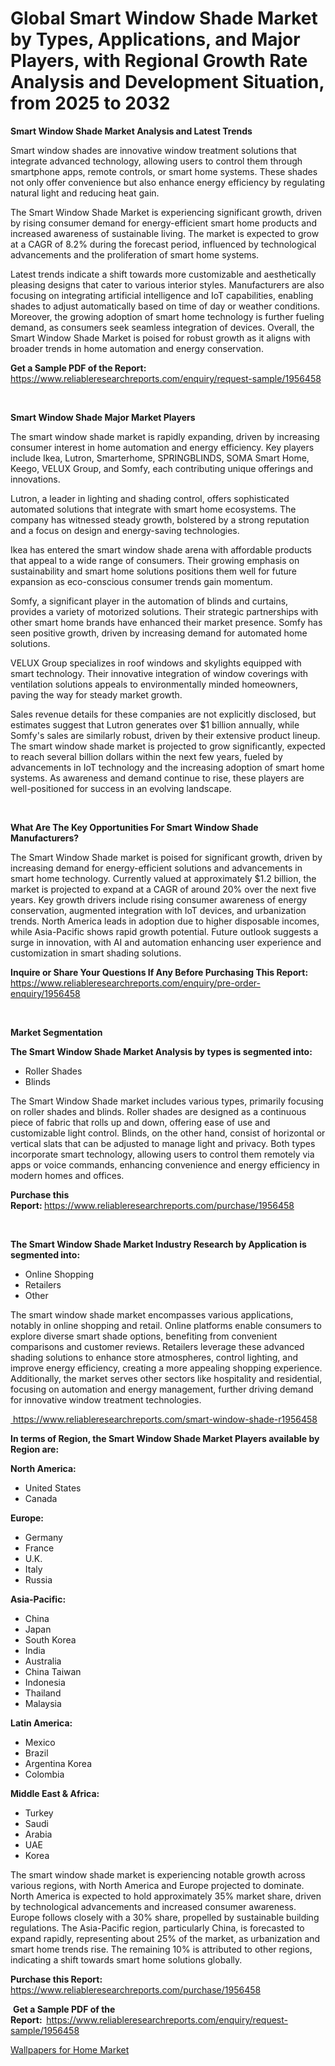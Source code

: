 <p><h1>Global Smart Window Shade Market by Types, Applications, and Major Players, with Regional Growth Rate Analysis and Development Situation, from 2025 to 2032</h1></p><p><strong>Smart Window Shade Market Analysis and Latest Trends</strong></p>
<p><p>Smart window shades are innovative window treatment solutions that integrate advanced technology, allowing users to control them through smartphone apps, remote controls, or smart home systems. These shades not only offer convenience but also enhance energy efficiency by regulating natural light and reducing heat gain.</p><p>The Smart Window Shade Market is experiencing significant growth, driven by rising consumer demand for energy-efficient smart home products and increased awareness of sustainable living. The market is expected to grow at a CAGR of 8.2% during the forecast period, influenced by technological advancements and the proliferation of smart home systems. </p><p>Latest trends indicate a shift towards more customizable and aesthetically pleasing designs that cater to various interior styles. Manufacturers are also focusing on integrating artificial intelligence and IoT capabilities, enabling shades to adjust automatically based on time of day or weather conditions. Moreover, the growing adoption of smart home technology is further fueling demand, as consumers seek seamless integration of devices. Overall, the Smart Window Shade Market is poised for robust growth as it aligns with broader trends in home automation and energy conservation.</p></p>
<p><strong>Get a Sample PDF of the Report:&nbsp;</strong> <a href="https://www.reliableresearchreports.com/enquiry/request-sample/1956458?utm_campaign=3353&utm_medium=2&utm_source=Github&utm_content=ia&utm_term=04042025&utm_id=smart-window-shade">https://www.reliableresearchreports.com/enquiry/request-sample/1956458</a></p>
<p>&nbsp;</p>
<p><strong>Smart Window Shade Major Market Players</strong></p>
<p><p>The smart window shade market is rapidly expanding, driven by increasing consumer interest in home automation and energy efficiency. Key players include Ikea, Lutron, Smarterhome, SPRINGBLINDS, SOMA Smart Home, Keego, VELUX Group, and Somfy, each contributing unique offerings and innovations.</p><p>Lutron, a leader in lighting and shading control, offers sophisticated automated solutions that integrate with smart home ecosystems. The company has witnessed steady growth, bolstered by a strong reputation and a focus on design and energy-saving technologies.</p><p>Ikea has entered the smart window shade arena with affordable products that appeal to a wide range of consumers. Their growing emphasis on sustainability and smart home solutions positions them well for future expansion as eco-conscious consumer trends gain momentum.</p><p>Somfy, a significant player in the automation of blinds and curtains, provides a variety of motorized solutions. Their strategic partnerships with other smart home brands have enhanced their market presence. Somfy has seen positive growth, driven by increasing demand for automated home solutions.</p><p>VELUX Group specializes in roof windows and skylights equipped with smart technology. Their innovative integration of window coverings with ventilation solutions appeals to environmentally minded homeowners, paving the way for steady market growth.</p><p>Sales revenue details for these companies are not explicitly disclosed, but estimates suggest that Lutron generates over $1 billion annually, while Somfy's sales are similarly robust, driven by their extensive product lineup. The smart window shade market is projected to grow significantly, expected to reach several billion dollars within the next few years, fueled by advancements in IoT technology and the increasing adoption of smart home systems. As awareness and demand continue to rise, these players are well-positioned for success in an evolving landscape.</p></p>
<p>&nbsp;</p>
<p><strong>What Are The Key Opportunities For Smart Window Shade Manufacturers?</strong></p>
<p><p>The Smart Window Shade market is poised for significant growth, driven by increasing demand for energy-efficient solutions and advancements in smart home technology. Currently valued at approximately $1.2 billion, the market is projected to expand at a CAGR of around 20% over the next five years. Key growth drivers include rising consumer awareness of energy conservation, augmented integration with IoT devices, and urbanization trends. North America leads in adoption due to higher disposable incomes, while Asia-Pacific shows rapid growth potential. Future outlook suggests a surge in innovation, with AI and automation enhancing user experience and customization in smart shading solutions.</p></p>
<p><strong>Inquire or Share Your Questions If Any Before Purchasing This Report:</strong> <a href="https://www.reliableresearchreports.com/enquiry/pre-order-enquiry/1956458?utm_campaign=3353&utm_medium=2&utm_source=Github&utm_content=ia&utm_term=04042025&utm_id=smart-window-shade">https://www.reliableresearchreports.com/enquiry/pre-order-enquiry/1956458</a></p>
<p>&nbsp;</p>
<p><strong>Market Segmentation</strong></p>
<p><strong>The Smart Window Shade Market Analysis by types is segmented into:</strong></p>
<p><ul><li>Roller Shades</li><li>Blinds</li></ul></p>
<p><p>The Smart Window Shade market includes various types, primarily focusing on roller shades and blinds. Roller shades are designed as a continuous piece of fabric that rolls up and down, offering ease of use and customizable light control. Blinds, on the other hand, consist of horizontal or vertical slats that can be adjusted to manage light and privacy. Both types incorporate smart technology, allowing users to control them remotely via apps or voice commands, enhancing convenience and energy efficiency in modern homes and offices.</p></p>
<p><strong>Purchase this Report:&nbsp;</strong><a href="https://www.reliableresearchreports.com/purchase/1956458?utm_campaign=3353&utm_medium=2&utm_source=Github&utm_content=ia&utm_term=04042025&utm_id=smart-window-shade">https://www.reliableresearchreports.com/purchase/1956458</a></p>
<p>&nbsp;</p>
<p><strong>The Smart Window Shade Market Industry Research by Application is segmented into:</strong></p>
<p><ul><li>Online Shopping</li><li>Retailers</li><li>Other</li></ul></p>
<p><p>The smart window shade market encompasses various applications, notably in online shopping and retail. Online platforms enable consumers to explore diverse smart shade options, benefiting from convenient comparisons and customer reviews. Retailers leverage these advanced shading solutions to enhance store atmospheres, control lighting, and improve energy efficiency, creating a more appealing shopping experience. Additionally, the market serves other sectors like hospitality and residential, focusing on automation and energy management, further driving demand for innovative window treatment technologies.</p></p>
<p><a href="https://www.reliableresearchreports.com/smart-window-shade-r1956458?utm_campaign=3353&utm_medium=2&utm_source=Github&utm_content=ia&utm_term=04042025&utm_id=smart-window-shade">&nbsp;https://www.reliableresearchreports.com/smart-window-shade-r1956458</a></p>
<p><strong>In terms of Region, the Smart Window Shade Market Players available by Region are:</strong></p>
<p>
    <p> <strong> North America: </strong>
        <ul>
            <li>United States</li>
            <li>Canada</li>
        </ul>
        </p> 
    <p> <strong> Europe: </strong>
        <ul>
            <li>Germany</li>
            <li>France</li>
            <li>U.K.</li>
            <li>Italy</li>
            <li>Russia</li>
        </ul>
        </p> 
    <p> <strong> Asia-Pacific: </strong>
        <ul>
            <li>China</li>
            <li>Japan</li>
            <li>South Korea</li>
            <li>India</li>
            <li>Australia</li>
            <li>China Taiwan</li>
            <li>Indonesia</li>
            <li>Thailand</li>
            <li>Malaysia</li>
        </ul>
        </p> 
    <p> <strong> Latin America: </strong>
        <ul>
            <li>Mexico</li>
            <li>Brazil</li>
            <li>Argentina Korea</li>
            <li>Colombia</li>
        </ul>
        </p> 
    <p> <strong> Middle East & Africa: </strong>
        <ul>
            <li>Turkey</li>
            <li>Saudi</li>
            <li>Arabia</li>
            <li>UAE</li>
            <li>Korea</li>
        </ul>
    </p>
    </p>
<p><p>The smart window shade market is experiencing notable growth across various regions, with North America and Europe projected to dominate. North America is expected to hold approximately 35% market share, driven by technological advancements and increased consumer awareness. Europe follows closely with a 30% share, propelled by sustainable building regulations. The Asia-Pacific region, particularly China, is forecasted to expand rapidly, representing about 25% of the market, as urbanization and smart home trends rise. The remaining 10% is attributed to other regions, indicating a shift towards smart home solutions globally.</p></p>
<p><strong>Purchase this Report: </strong><a href="https://www.reliableresearchreports.com/purchase/1956458?utm_campaign=3353&utm_medium=2&utm_source=Github&utm_content=ia&utm_term=04042025&utm_id=smart-window-shade">https://www.reliableresearchreports.com/purchase/1956458</a></p>
<p>&nbsp;<strong>Get a Sample PDF of the Report:&nbsp;&nbsp;</strong><a href="https://www.reliableresearchreports.com/enquiry/request-sample/1956458?utm_campaign=3353&utm_medium=2&utm_source=Github&utm_content=ia&utm_term=04042025&utm_id=smart-window-shade">https://www.reliableresearchreports.com/enquiry/request-sample/1956458</a></p>
<p><strong></strong></p>
<p><p><a href="https://github.com/azorrotutus/Market-Research-Report-List-1/blob/main/wallpapers-for-home-market.md?utm_campaign=3353&utm_medium=2&utm_source=Github&utm_content=ia&utm_term=04042025&utm_id=smart-window-shade">Wallpapers for Home Market</a></p></p>